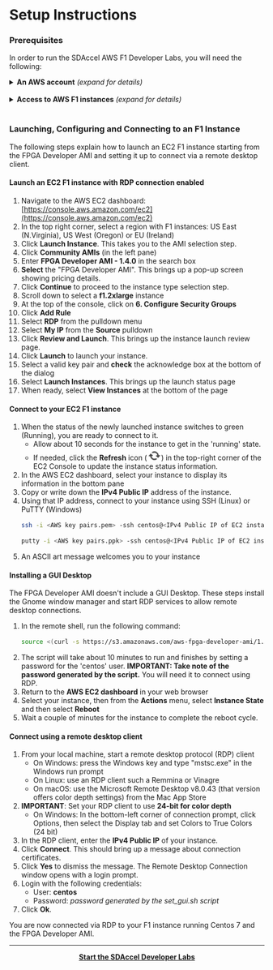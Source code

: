 # Setup Instructions


### Prerequisites

In order to run the SDAccel AWS F1 Developer Labs, you will need the following:

<details>
<summary><strong>An AWS account</strong> <i>(expand for details)</i></summary><p>

If you do not already have an Amazon Web Services (AWS) account, create one here: [https://aws.amazon.com/](https://aws.amazon.com)
<p></details><br>
<details>
<summary><strong>Access to AWS F1 instances</strong> <i>(expand for details)</i></summary><p>

AWS users need to request access to use F1 instances. Here are the steps to do so:

* Open the Service Limit Increase form: [http://aws.amazon.com/contact-us/ec2-request](http://aws.amazon.com/contact-us/ec2-request)
* Make sure your account name is correct
* Submit a 'Service Limit Increase' for 'EC2 Instances'
* Select the region where you want to access F1 instances: US East (N.Virginia), US West (Oregon) or EU (Ireland)
* Select 'f1.2xlarge' as the primary instance type
* Set the 'New limit value' to 1 or more
* Fill the rest of the form as appropriate and click 'Submit'

Requests are typically processed in 24 to 48 hours.
<p></details><br>

### Launching, Configuring and Connecting to an F1 Instance

The following steps explain how to launch an EC2 F1 instance starting from the FPGA Developer AMI and setting it up to connect via a remote desktop client. 

#### Launch an EC2 F1 instance with RDP connection enabled 
1. Navigate to the AWS EC2 dashboard: [https://console.aws.amazon.com/ec2](https://console.aws.amazon.com/ec2)
1. In the top right corner, select a region with F1 instances: US East (N.Virginia), US West (Oregon) or EU (Ireland) 
1. Click **Launch Instance**. This takes you to the AMI selection step.
1. Click **Community AMIs** (in the left pane)
1. Enter **FPGA Developer AMI - 1.4.0** in the search box 
1. **Select** the "FPGA Developer AMI". This brings up a pop-up screen showing pricing details. 
1. Click **Continue** to proceed to the instance type selection step.
1. Scroll down to select a **f1.2xlarge** instance
1. At the top of the console, click on **6. Configure Security Groups** 
1. Click **Add Rule**
1. Select **RDP** from the pulldown menu
1. Select **My IP** from the **Source** pulldown
1. Click **Review and Launch**. This brings up the instance launch review page.
1. Click **Launch** to launch your instance.
1. Select a valid key pair and **check** the acknowledge box at the bottom of the dialog
1. Select **Launch Instances**. This brings up the launch status page
1. When ready, select **View Instances** at the bottom of the page

#### Connect to your EC2 F1 instance
1. When the status of the newly launched instance switches to green (Running), you are ready to connect to it.
    - Allow about 10 seconds for the instance to get in the 'running' state. 
    - If needed, click the **Refresh** icon (![Refresh](../images/setup/refresh2.png?raw=true)) in the top-right corner of the EC2 Console to update the instance status information.
1. In the AWS EC2 dashboard, select your instance to display its information in the bottom pane
1. Copy or write down the **IPv4 Public IP** address of the instance.
1. Using that IP address, connect to your instance using SSH (Linux) or PuTTY (Windows)
    ```sh
    ssh -i <AWS key pairs.pem> -ssh centos@<IPv4 Public IP of EC2 instance> 22 
    ```
    ```sh
    putty -i <AWS key pairs.ppk> -ssh centos@<IPv4 Public IP of EC2 instance> 22 
    ```
1. An ASCII art message welcomes you to your instance

#### Installing a GUI Desktop

The FPGA Developer AMI doesn't include a GUI Desktop. These steps install the Gnome window manager and start RDP services to allow remote desktop connections.

1. In the remote shell, run the following command:
    ```sh
    source <(curl -s https://s3.amazonaws.com/aws-fpga-developer-ami/1.5.0/Scripts/setup_gui.sh)
    ```
1. The script will take about 10 minutes to run and finishes by setting a password for the 'centos' user. **IMPORTANT: Take note of the password generated by the script.** You will need it to connect using RDP.
1. Return to the **AWS EC2 dashboard** in your web browser
1. Select your instance, then from the **Actions** menu, select **Instance State** and then select **Reboot**
1. Wait a couple of minutes for the instance to complete the reboot cycle.

#### Connect using a remote desktop client
1. From your local machine, start a remote desktop protocol (RDP) client
    - On Windows: press the Windows key and type "mstsc.exe" in the Windows run prompt
    - On Linux: use an RDP client such a Remmina or Vinagre
    - On macOS: use the Microsoft Remote Desktop v8.0.43 (that version offers color depth settings) from the Mac App Store
1. **IMPORTANT**: Set your RDP client to use **24-bit for color depth**
    - On Windows: In the bottom-left corner of connection prompt, click Options, then select the Display tab and set Colors to True Colors (24 bit)
1. In the RDP client, enter the **IPv4 Public IP** of your instance.
1. Click **Connect**. This should bring up a message about connection certificates. 
1. Click **Yes** to dismiss the message. The Remote Desktop Connection window opens with a login prompt.
1. Login with the following credentials:
    - User: **centos**
    - Password: _password generated by the set_gui.sh script_   
1. Click **Ok**.

You are now connected via RDP to your F1 instance running Centos 7 and the FPGA Developer AMI.

---------------------------------------

<p align="center"><b>
<a href="../README.md#module-1---introduction-to-the-sdaccel-flow">Start the SDAccel Developer Labs</a>
</b></p>

